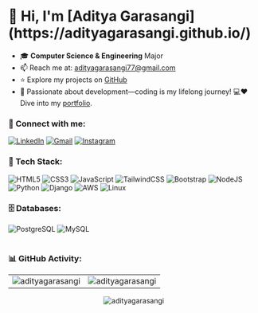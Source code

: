 <h1 align="left">👋 Hi, I'm [Aditya Garasangi](https://adityagarasangi.github.io/)</h1>

- 🎓 **Computer Science & Engineering** Major
- 📫 Reach me at: [adityagarasangi77@gmail.com](mailto:adityagarasangi77@gmail.com)
- ⭐ Explore my projects on [GitHub](https://github.com/AdityaGarasangi?tab=repositories)
- 🚀 Passionate about development—coding is my lifelong journey! 💻❤️ Dive into my [portfolio](https://adityagarasangi.github.io/).

<h3 align="left">📲 Connect with me:</h3>
<div align="left">
  <a href="https://www.linkedin.com/in/adityagarasangi/"><img alt="LinkedIn" src="https://img.shields.io/badge/linkedin-%230077B5.svg?style=for-the-badge&logo=linkedin&logoColor=white"/></a>
  <a href="mailto:adityagarasangi77@gmail.com"><img alt="Gmail" src="https://img.shields.io/badge/Gmail-D14836?style=for-the-badge&logo=gmail&logoColor=white"/></a>
   <a href="https://www.instagram.com/aditya._.garasangi"><img alt="Instagram" src="https://img.shields.io/badge/Instagram-E4405F?style=for-the-badge&logo=instagram&logoColor=white"/></a>
</div>

<h3 align="left">🚀 Tech Stack:</h3>
<div align="left">
  <img alt="HTML5" src="https://img.shields.io/badge/html5-%23E34F26.svg?style=for-the-badge&logo=html5&logoColor=white"/>
  <img alt="CSS3" src="https://img.shields.io/badge/css3-%231572B6.svg?style=for-the-badge&logo=css3&logoColor=white"/> 
  <img alt="JavaScript" src="https://img.shields.io/badge/javascript-%23323330.svg?style=for-the-badge&logo=javascript&logoColor=%23F7DF1E"/>
  <img alt="TailwindCSS" src="https://img.shields.io/badge/Tailwind_CSS-38B2AC?style=for-the-badge&logo=tailwind-css&logoColor=white"/>
  <img alt="Bootstrap" src="https://img.shields.io/badge/bootstrap-%23563D7C.svg?style=for-the-badge&logo=bootstrap&logoColor=white"/>
  <img alt="NodeJS" src="https://img.shields.io/badge/node.js-%2343853D.svg?style=for-the-badge&logo=node-dot-js&logoColor=white"/>
  <img alt="Python" src="https://img.shields.io/badge/python-%233776AB.svg?style=for-the-badge&logo=python&logoColor=white"/>
  <img alt="Django" src="https://img.shields.io/badge/django-%23092E20.svg?style=for-the-badge&logo=django&logoColor=white"/>
  <img alt="AWS" src="https://img.shields.io/badge/AWS-%23232F3E.svg?style=for-the-badge&logo=amazonaws&logoColor=white"/>
  <img alt="Linux" src="https://img.shields.io/badge/linux-%23FCC624.svg?style=for-the-badge&logo=linux&logoColor=black"/>
</div>

<h3 align="left">🗄️ Databases:</h3>
<div align="left">
  <img alt="PostgreSQL" src="https://img.shields.io/badge/PostgreSQL-%23447A55.svg?style=for-the-badge&logo=postgresql&logoColor=white"/>
  <img alt="MySQL" src="https://img.shields.io/badge/mysql-%2300f.svg?style=for-the-badge&logo=mysql&logoColor=white"/>
</div><br/>

<h3 align="left">📊 GitHub Activity:</h3>
<table>
  <tr>
    <td><img src="https://github-readme-stats.vercel.app/api?username=adityagarasangi&show_icons=true&theme=dark&locale=en" alt="adityagarasangi" /></td>
    <td><img src="https://github-readme-stats.vercel.app/api/top-langs?username=adityagarasangi&show_icons=true&theme=dark&locale=en&layout=compact" alt="adityagarasangi" /></td>
  </tr>
</table>

<div align="center">
<p><img align="center" src="https://github-readme-streak-stats.herokuapp.com/?user=adityagarasangi&theme=dark" alt="adityagarasangi" /></p>
</div>

